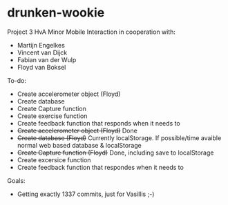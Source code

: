drunken-wookie
==============

Project 3 HvA Minor Mobile Interaction in cooperation with:
- Martijn Engelkes
- Vincent van Dijck
- Fabian van der Wulp
- Floyd van Boksel

To-do:
- Create accelerometer object (Floyd)
- Create database
- Create Capture function
- Create exercise function
- Create feedback function that responds when it needs to
- ~~Create accelerometer object (Floyd)~~ Done
- ~~Create database (Floyd)~~ Currently localStorage. If possible/time avaible normal web based database & localStorage
- ~~Create Capture function (Floyd)~~ Done, including save to localStorage
- Create excersice function
- Create feedback function that respondes when it needs to

Goals:
- Getting exactly 1337 commits, just for Vasillis ;-)
